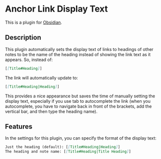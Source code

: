 # Anchor Link Display Text

This is a plugin for [Obsidian](https://obsidian.md).

## Description

This plugin automatically sets the display text of links to headings of other notes to be the name of the heading instead of showing the link text as it appears. So, instead of:

``` Markdown
[[Title#Heading]]
```

The link will automatically update to:

``` Markdown
[[Title#Heading|Heading]]
```

This provides a nice appearance but saves the time of manually setting the display text, especially if you use tab to autocomplete the link (when you autocomplete, you have to navigate back in front of the brackets, add the vertical bar, and then type the heading name).

## Features

In the settings for this plugin, you can specify the format of the display text:

``` Markdown
Just the heading (default): [[Title#Heading|Heading]]
The heading and note name: [[Title#Heading|Title Heading]]
```
